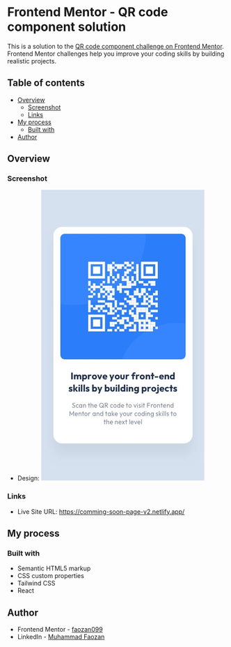 # Frontend Mentor - QR code component solution

This is a solution to the [QR code component challenge on Frontend Mentor](https://www.frontendmentor.io/challenges/qr-code-component-iux_sIO_H). Frontend Mentor challenges help you improve your coding skills by building realistic projects. 

## Table of contents

- [Overview](#overview)
  - [Screenshot](#screenshot)
  - [Links](#links)
- [My process](#my-process)
  - [Built with](#built-with)
- [Author](#author)

## Overview
### Screenshot

- Design: ![Preview](/src/design/mobile-design.jpg)

### Links

- Live Site URL: https://comming-soon-page-v2.netlify.app/

## My process

### Built with

- Semantic HTML5 markup
- CSS custom properties
- Tailwind CSS
- React

## Author

- Frontend Mentor - [faozan099](https://www.frontendmentor.io/profile/faozan099)
- LinkedIn - [Muhammad Faozan](https://www.linkedin.com/in/muhammad-faozan)
